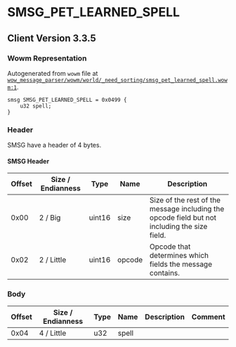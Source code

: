 # SMSG_PET_LEARNED_SPELL

## Client Version 3.3.5

### Wowm Representation

Autogenerated from `wowm` file at [`wow_message_parser/wowm/world/_need_sorting/smsg_pet_learned_spell.wowm:1`](https://github.com/gtker/wow_messages/tree/main/wow_message_parser/wowm/world/_need_sorting/smsg_pet_learned_spell.wowm#L1).
```rust,ignore
smsg SMSG_PET_LEARNED_SPELL = 0x0499 {
    u32 spell;
}
```
### Header

SMSG have a header of 4 bytes.

#### SMSG Header

| Offset | Size / Endianness | Type   | Name   | Description |
| ------ | ----------------- | ------ | ------ | ----------- |
| 0x00   | 2 / Big           | uint16 | size   | Size of the rest of the message including the opcode field but not including the size field.|
| 0x02   | 2 / Little        | uint16 | opcode | Opcode that determines which fields the message contains.|

### Body

| Offset | Size / Endianness | Type | Name | Description | Comment |
| ------ | ----------------- | ---- | ---- | ----------- | ------- |
| 0x04 | 4 / Little | u32 | spell |  |  |

